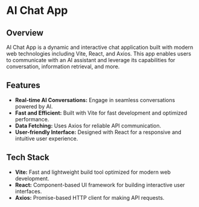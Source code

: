 # AI Chat App

## Overview
AI Chat App is a dynamic and interactive chat application built with modern web technologies including Vite, React, and Axios. This app enables users to communicate with an AI assistant and leverage its capabilities for conversation, information retrieval, and more.

## Features
- **Real-time AI Conversations:** Engage in seamless conversations powered by AI.
- **Fast and Efficient:** Built with Vite for fast development and optimized performance.
- **Data Fetching:** Uses Axios for reliable API communication.
- **User-friendly Interface:** Designed with React for a responsive and intuitive user experience.

## Tech Stack
- **Vite:** Fast and lightweight build tool optimized for modern web development.
- **React:** Component-based UI framework for building interactive user interfaces.
- **Axios:** Promise-based HTTP client for making API requests.
